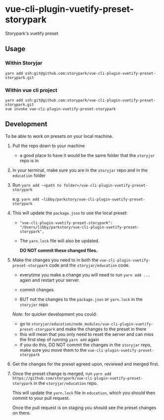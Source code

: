 # vue-cli-plugin-vuetify-preset-storypark
Storypark's vuetify preset

## Usage

### Within Storyjar
```
yarn add ssh:git@github.com:storypark/vue-cli-plugin-vuetify-preset-storypark.git
```

### Within vue cli project

```
yarn add ssh:git@github.com:storypark/vue-cli-plugin-vuetify-preset-storypark.git
vue invoke vue-cli-plugin-vuetify-preset-storypark
```

## Development

To be able to work on presets on your local machine.

1. Pull the repo down to your machine
    - a good place to have it would be the same folder that the `storyjar` repo is in

2. In your terminal, make sure you are in the `storyjar` repo and in the `education` folder

3. Run `yarn add ~<path to folder>/vue-cli-plugin-vuetify-preset-storypark`

   e.g. `yarn add ~libby/parkstory/vue-cli-plugin-vuetify-preset-storypark`

4. This will update the `package.json` to use the local preset:

    - `"vue-cli-plugin-vuetify-preset-storypark": "/Users/libby/parkstory/vue-cli-plugin-vuetify-preset-storypark",`

    - The `yarn.lock` file will also be updated.

      **DO NOT commit these changed files.**

5. Make the changes you need to in both the `vue-cli-plugin-vuetify-preset-storypark` code and the `storyjar/education` code.
    - everytime you make a change you will need to run `yarn add ...` again and restart your server.

    - commit changes
    - BUT not the changes to the `package.json` or `yarn.lock` in the `storyjar` repo

    *Note*: for quicker development you could:
      - go to `storyjar/education/node_modules/vue-cli-plugin-vuetify-preset-storypark` and make the changes to the preset in there
      - this will mean that you only need to reset the server and can miss the first step of running `yarn add` again
      - if you do this, DO NOT commit the changes in the `storyjar` repo, make sure you move them to the `vue-cli-plugin-vuetify-preset-storypark`


6. Get the changes for the preset agreed upon, reviewed and merged first.

7. Once the preset change is merged, run `yarn add https://github.com/storypark/vue-cli-plugin-vuetify-preset-storypark` in the `storyjar/education` repo.

    This will update the `yarn.lock` file in `education`, which you should then commit to your pull request.

    Once the pull request is on staging you should see the preset changes on there.

<br>
